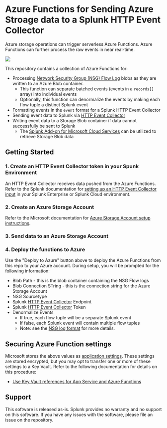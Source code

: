 # Azure Functions for Sending Azure Stroage data to a Splunk HTTP Event Collector
Azure storage operations can trigger serverless Azure Functions.  Azure Functions can further process the raw events in near real-time.

<a href="https://portal.azure.com/#blade/Microsoft_Azure_CreateUIDef/CustomDeploymentBlade/uri/https%3A%2F%2Fraw.githubusercontent.com%2Fsplunk%2Fazure-functions-splunk%2Fmaster%2Fblob-hec%2Fdeploy%2FazureDeploy.json/createUIDefinitionUri/https%3A%2F%2Fraw.githubusercontent.com%2Fsplunk%2Fazure-functions-splunk%2Fmaster%2Fblob-hec%2Fdeploy%2FazureDeploy.portal.json" target="_blank">
<img src="https://aka.ms/deploytoazurebutton"/>
</a>

This repository contains a collection of Azure Functions for:
* Processing [Network Security Group (NSG) Flow Log](https://learn.microsoft.com/azure/network-watcher/network-watcher-nsg-flow-logging-overview) blobs as they are written to an Azure Blob container.
  * This function can separate batched events (events in a `records[]` array) into individual events
  * Optionally, this function can denormalize the events by making each flow tuple a distinct Splunk event
* Formatting events in the `event` format for a Splunk HTTP Event Collector
* Sending event data to Splunk via [HTTP Event Collector](https://docs.splunk.com/Documentation/Splunk/latest/Data/UsetheHTTPEventCollector)
* Writing event data to a Storage Blob container if data cannot successfully be sent to Splunk
  * The [Splunk Add-on for Microsoft Cloud Services](https://splunkbase.splunk.com/app/3110/) can be utilized to retrieve Storage Blob data

## Getting Started

### 1. Create an HTTP Event Collector token in your Spunk Environment
An HTTP Event Collector receives data pushed from the Azure Functions.  Refer to the Splunk documentation for [setting up an HTTP Event Collector input](https://docs.splunk.com/Documentation/Splunk/latest/Data/UsetheHTTPEventCollector) in your Splunk Enterprise or Splunk Cloud environment.

### 2. Create an Azure Storage Account
Refer to the Microsoft documentation for [Azure Storage Account setup instructions](https://learn.microsoft.com/azure/storage/common/storage-account-create).

### 3. Send data to an Azure Storage Account



### 4. Deploy the functions to Azure

Use the "Deploy to Azure" button above to deploy the Azure Functions from this repo to your Azure account.  During setup, you will be prompted for the following information:

* Blob Path - this is the blob container containing the NSG Flow logs
* Blob Connection STring - this is the connection string for the Azure Storage Account
* NSG Sourcetype
* Splunk [HTTP Event Collector](https://docs.splunk.com/Documentation/Splunk/latest/Data/UsetheHTTPEventCollector) Endpoint
* Splunk [HTTP Event Collector](https://docs.splunk.com/Documentation/Splunk/latest/Data/UsetheHTTPEventCollector) Token
* Denormalize Events
  * If true, each flow tuple will be a separate Splunk event
  * If false, each Splunk event will contain multiple flow tuples
  * Note: see the [NSG log format](https://learn.microsoft.com/azure/network-watcher/network-watcher-nsg-flow-logging-overview#log-format) for more details.


## Securing Azure Function settings
Microsoft stores the above values as [application settings](https://docs.microsoft.com/en-us/azure/azure-functions/functions-how-to-use-azure-function-app-settings#settings). These settings are stored encrypted, but you may opt to transfer one or more of these settings to a Key Vault. Refer to the following documentation for details on this procedure:

* [Use Key Vault references for App Service and Azure Functions](https://docs.microsoft.com/en-us/azure/app-service/app-service-key-vault-references)

## Support
This software is released as-is. Splunk provides no warranty and no support on this software. If you have any issues with the software, please file an issue on the repository.